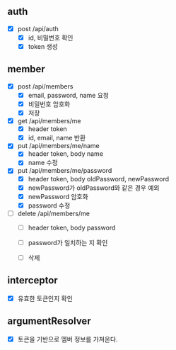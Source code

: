 ## auth
- [x] post /api/auth
    - [x] id, 비밀번호 확인
    - [x] token 생성

## member
- [x] post /api/members
    - [X] email, password, name 요청
    - [x] 비밀번호 암호화
    - [x] 저장

- [x] get /api/members/me
    - [x] header token
    - [x] id, email, name 반환

- [x] put /api/members/me/name
    - [x] header token, body name
    - [x] name 수정

- [x] put /api/members/me/password
    - [x] header token, body oldPassword, newPassword
    - [x] newPassword가 oldPassword와 같은 경우 예외
    - [x] newPassword 암호화
    - [x] password 수정

- [ ] delete /api/members/me
    - [ ] header token, body password
    - [ ] password가 일치하는 지 확인
    - [ ] 삭제


## interceptor
- [x] 유효한 토큰인지 확인

## argumentResolver
- [x] 토큰을 기반으로 멤버 정보를 가져온다.
